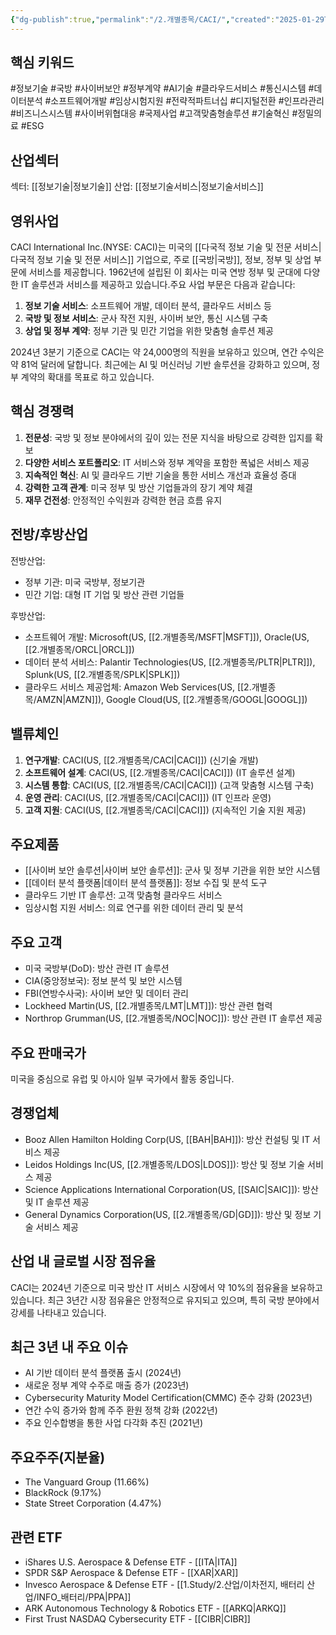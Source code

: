 ```yaml
---
{"dg-publish":true,"permalink":"/2.개별종목/CACI/","created":"2025-01-29T17:42:20.640+09:00","updated":"2025-06-03T20:05:58.122+09:00"}
---
```


## 핵심 키워드

#정보기술 #국방 #사이버보안 #정부계약 #AI기술 #클라우드서비스 #통신시스템 #데이터분석 #소프트웨어개발 #임상시험지원 #전략적파트너십 #디지털전환 #인프라관리 #비즈니스시스템 #사이버위협대응 #국제사업 #고객맞춤형솔루션 #기술혁신 #정밀의료 #ESG

## 산업섹터

섹터: [[정보기술\|정보기술]]
산업: [[정보기술서비스\|정보기술서비스]]

## 영위사업

CACI International Inc.(NYSE: CACI)는 미국의 [[다국적 정보 기술 및 전문 서비스\|다국적 정보 기술 및 전문 서비스]] 기업으로, 주로 [[국방\|국방]], 정보, 정부 및 상업 부문에 서비스를 제공합니다. 1962년에 설립된 이 회사는 미국 연방 정부 및 군대에 다양한 IT 솔루션과 서비스를 제공하고 있습니다.주요 사업 부문은 다음과 같습니다:

1. **정보 기술 서비스**: 소프트웨어 개발, 데이터 분석, 클라우드 서비스 등
2. **국방 및 정보 서비스**: 군사 작전 지원, 사이버 보안, 통신 시스템 구축
3. **상업 및 정부 계약**: 정부 기관 및 민간 기업을 위한 맞춤형 솔루션 제공

2024년 3분기 기준으로 CACI는 약 24,000명의 직원을 보유하고 있으며, 연간 수익은 약 81억 달러에 달합니다. 최근에는 AI 및 머신러닝 기반 솔루션을 강화하고 있으며, 정부 계약의 확대를 목표로 하고 있습니다.

## 핵심 경쟁력

1. **전문성**: 국방 및 정보 분야에서의 깊이 있는 전문 지식을 바탕으로 강력한 입지를 확보
2. **다양한 서비스 포트폴리오**: IT 서비스와 정부 계약을 포함한 폭넓은 서비스 제공
3. **지속적인 혁신**: AI 및 클라우드 기반 기술을 통한 서비스 개선과 효율성 증대
4. **강력한 고객 관계**: 미국 정부 및 방산 기업들과의 장기 계약 체결
5. **재무 건전성**: 안정적인 수익원과 강력한 현금 흐름 유지

## 전방/후방산업

전방산업:

- 정부 기관: 미국 국방부, 정보기관
- 민간 기업: 대형 IT 기업 및 방산 관련 기업들

후방산업:

- 소프트웨어 개발: Microsoft(US, [[2.개별종목/MSFT\|MSFT]]), Oracle(US, [[2.개별종목/ORCL\|ORCL]])
- 데이터 분석 서비스: Palantir Technologies(US, [[2.개별종목/PLTR\|PLTR]]), Splunk(US, [[2.개별종목/SPLK\|SPLK]])
- 클라우드 서비스 제공업체: Amazon Web Services(US, [[2.개별종목/AMZN\|AMZN]]), Google Cloud(US, [[2.개별종목/GOOGL\|GOOGL]])

## 밸류체인

1. **연구개발**: CACI(US, [[2.개별종목/CACI\|CACI]]) (신기술 개발)
2. **소프트웨어 설계**: CACI(US, [[2.개별종목/CACI\|CACI]]) (IT 솔루션 설계)
3. **시스템 통합**: CACI(US, [[2.개별종목/CACI\|CACI]]) (고객 맞춤형 시스템 구축)
4. **운영 관리**: CACI(US, [[2.개별종목/CACI\|CACI]]) (IT 인프라 운영)
5. **고객 지원**: CACI(US, [[2.개별종목/CACI\|CACI]]) (지속적인 기술 지원 제공)

## 주요제품

- [[사이버 보안 솔루션\|사이버 보안 솔루션]]: 군사 및 정부 기관을 위한 보안 시스템
- [[데이터 분석 플랫폼\|데이터 분석 플랫폼]]: 정보 수집 및 분석 도구
- 클라우드 기반 IT 솔루션: 고객 맞춤형 클라우드 서비스
- 임상시험 지원 서비스: 의료 연구를 위한 데이터 관리 및 분석

## 주요 고객

- 미국 국방부(DoD): 방산 관련 IT 솔루션
- CIA(중앙정보국): 정보 분석 및 보안 시스템
- FBI(연방수사국): 사이버 보안 및 데이터 관리
- Lockheed Martin(US, [[2.개별종목/LMT\|LMT]]): 방산 관련 협력
- Northrop Grumman(US, [[2.개별종목/NOC\|NOC]]): 방산 관련 IT 솔루션 제공

## 주요 판매국가

미국을 중심으로 유럽 및 아시아 일부 국가에서 활동 중입니다.

## 경쟁업체

- Booz Allen Hamilton Holding Corp(US, [[BAH\|BAH]]): 방산 컨설팅 및 IT 서비스 제공
- Leidos Holdings Inc(US, [[2.개별종목/LDOS\|LDOS]]): 방산 및 정보 기술 서비스 제공
- Science Applications International Corporation(US, [[SAIC\|SAIC]]): 방산 및 IT 솔루션 제공
- General Dynamics Corporation(US, [[2.개별종목/GD\|GD]]): 방산 및 정보 기술 서비스 제공

## 산업 내 글로벌 시장 점유율

CACI는 2024년 기준으로 미국 방산 IT 서비스 시장에서 약 10%의 점유율을 보유하고 있습니다. 최근 3년간 시장 점유율은 안정적으로 유지되고 있으며, 특히 국방 분야에서 강세를 나타내고 있습니다.

## 최근 3년 내 주요 이슈

- AI 기반 데이터 분석 플랫폼 출시 (2024년)
- 새로운 정부 계약 수주로 매출 증가 (2023년)
- Cybersecurity Maturity Model Certification(CMMC) 준수 강화 (2023년)
- 연간 수익 증가와 함께 주주 환원 정책 강화 (2022년)
- 주요 인수합병을 통한 사업 다각화 추진 (2021년)

## 주요주주(지분율)

- The Vanguard Group (11.66%)
- BlackRock (9.17%)
- State Street Corporation (4.47%)

## 관련 ETF

- iShares U.S. Aerospace & Defense ETF - [[ITA\|ITA]]
- SPDR S&P Aerospace & Defense ETF - [[XAR\|XAR]]
- Invesco Aerospace & Defense ETF - [[1.Study/2.산업/이차전지, 배터리 산업/INFO_배터리/PPA\|PPA]]
- ARK Autonomous Technology & Robotics ETF - [[ARKQ\|ARKQ]]
- First Trust NASDAQ Cybersecurity ETF - [[CIBR\|CIBR]]